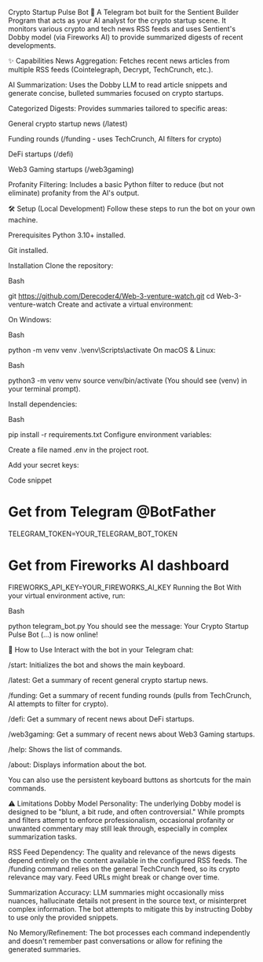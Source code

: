 Crypto Startup Pulse Bot 🚀
A Telegram bot built for the Sentient Builder Program that acts as your AI analyst for the crypto startup scene. It monitors various crypto and tech news RSS feeds and uses Sentient's Dobby model (via Fireworks AI) to provide summarized digests of recent developments.

✨ Capabilities
News Aggregation: Fetches recent news articles from multiple RSS feeds (Cointelegraph, Decrypt, TechCrunch, etc.).

AI Summarization: Uses the Dobby LLM to read article snippets and generate concise, bulleted summaries focused on crypto startups.

Categorized Digests: Provides summaries tailored to specific areas:

General crypto startup news (/latest)

Funding rounds (/funding - uses TechCrunch, AI filters for crypto)

DeFi startups (/defi)

Web3 Gaming startups (/web3gaming)

Profanity Filtering: Includes a basic Python filter to reduce (but not eliminate) profanity from the AI's output.

🛠️ Setup (Local Development)
Follow these steps to run the bot on your own machine.

Prerequisites
Python 3.10+ installed.

Git installed.

Installation
Clone the repository:

Bash

git https://github.com/Derecoder4/Web-3-venture-watch.git
cd Web-3-venture-watch
Create and activate a virtual environment:

On Windows:

Bash

python -m venv venv
.\venv\Scripts\activate
On macOS & Linux:

Bash

python3 -m venv venv
source venv/bin/activate
(You should see (venv) in your terminal prompt).

Install dependencies:

Bash

pip install -r requirements.txt
Configure environment variables:

Create a file named .env in the project root.

Add your secret keys:

Code snippet

# Get from Telegram @BotFather
TELEGRAM_TOKEN=YOUR_TELEGRAM_BOT_TOKEN

# Get from Fireworks AI dashboard
FIREWORKS_API_KEY=YOUR_FIREWORKS_AI_KEY
Running the Bot
With your virtual environment active, run:

Bash

python telegram_bot.py
You should see the message: Your Crypto Startup Pulse Bot (...) is now online!

🚀 How to Use
Interact with the bot in your Telegram chat:

/start: Initializes the bot and shows the main keyboard.

/latest: Get a summary of recent general crypto startup news.

/funding: Get a summary of recent funding rounds (pulls from TechCrunch, AI attempts to filter for crypto).

/defi: Get a summary of recent news about DeFi startups.

/web3gaming: Get a summary of recent news about Web3 Gaming startups.

/help: Shows the list of commands.

/about: Displays information about the bot.

You can also use the persistent keyboard buttons as shortcuts for the main commands.

⚠️ Limitations
Dobby Model Personality: The underlying Dobby model is designed to be "blunt, a bit rude, and often controversial." While prompts and filters attempt to enforce professionalism, occasional profanity or unwanted commentary may still leak through, especially in complex summarization tasks.

RSS Feed Dependency: The quality and relevance of the news digests depend entirely on the content available in the configured RSS feeds. The /funding command relies on the general TechCrunch feed, so its crypto relevance may vary. Feed URLs might break or change over time.

Summarization Accuracy: LLM summaries might occasionally miss nuances, hallucinate details not present in the source text, or misinterpret complex information. The bot attempts to mitigate this by instructing Dobby to use only the provided snippets.

No Memory/Refinement: The bot processes each command independently and doesn't remember past conversations or allow for refining the generated summaries.
